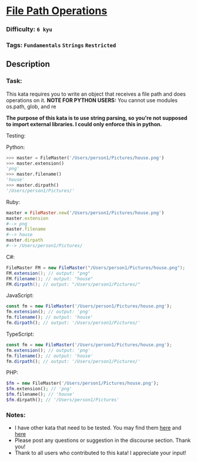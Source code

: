 # [File Path Operations](https://www.codewars.com/kata/5844e0890d3bedc5c5000e54)

### Difficulty: `6 kyu`

### Tags: `Fundamentals` `Strings` `Restricted`

## Description

### Task:
This kata requires you to write an object that receives a file path and does operations on it. **NOTE FOR PYTHON USERS:** You cannot use modules os.path, glob, and re

**The purpose of this kata is to use string parsing, so you're not supposed to import external libraries. I could only enforce this in python.**

Testing:

Python:

```py
>>> master = FileMaster('/Users/person1/Pictures/house.png')
>>> master.extension()
'png'
>>> master.filename()
'house'
>>> master.dirpath()
'/Users/person1/Pictures/'
```

Ruby:

```rb
master = FileMaster.new('/Users/person1/Pictures/house.png')
master.extension
#--> png
master.filename
#--> house
master.dirpath
#--> /Users/person1/Pictures/
```

C#:

```cs
FileMaster FM = new FileMaster("/Users/person1/Pictures/house.png");
FM.extension(); // output: "png"
FM.filename(); // output: "house"
FM.dirpath(); // output: "/Users/person1/Pictures/"
```

JavaScript:

```js
const fm = new FileMaster('/Users/person1/Pictures/house.png');
fm.extension(); // output: 'png'
fm.filename(); // output: 'house'
fm.dirpath(); // output: '/Users/person1/Pictures/'
```

TypeScript:

```ts
const fm = new FileMaster('/Users/person1/Pictures/house.png');
fm.extension(); // output: 'png'
fm.filename(); // output: 'house'
fm.dirpath(); // output: '/Users/person1/Pictures/'
```

PHP:

```php
$fm = new FileMaster('/Users/person1/Pictures/house.png');
$fm.extension(); // 'png'
$fm.filename(); // 'house'
$fm.dirpath(); // '/Users/person1/Pictures'
```

### Notes:
- I have other kata that need to be tested. You may find them [here](https://www.codewars.com/kata/5866a58b9cbc02c4f8000cac) and [here](https://www.codewars.com/kata/58644e8ddf95f81a38001d8d)
- Please post any questions or suggestion in the discourse section. Thank you!
- Thank to all users who contributed to this kata! I appreciate your input!